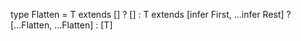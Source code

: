 type Flatten<T> = T extends []
? []
: T extends [infer First, ...infer Rest]
? [...Flatten<First>, ...Flatten<Rest>]
: [T]
